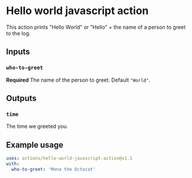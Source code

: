 # Hello world javascript action

This action prints "Hello World" or "Hello" + the name of a person to greet to the log.

## Inputs

### `who-to-greet `

**Required** The name of the person to greet. Default `"World"`.

## Outputs

### `time`

The time we greeted you.

## Example usage

```yaml
uses: actions/hello-world-javascript-action@v1.1
with:
  who-to-greet: 'Mona the Octocat'
```